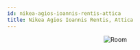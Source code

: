 ```yaml
---
id: nikea-agios-ioannis-rentis-attica
title: Nikea Agios Ioannis Rentis, Attica
---
```


<center><img src="https://i.travelapi.com/hotels/17000000/16540000/16539200/16539186/7149014b_b.jpg" alt="Room" /></center>

